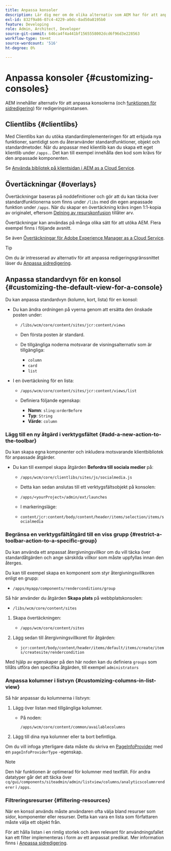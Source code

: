 ```yaml
---
title: Anpassa konsoler
description: Lär dig mer om de olika alternativ som AEM har för att anpassa konsolerna i din redigeringsförekomst.
exl-id: 832f9a86-07c4-4229-a0dc-8ad50a8195b0
feature: Developing
role: Admin, Architect, Developer
source-git-commit: 646ca4f4a441bf1565558002dcd6f96d3e228563
workflow-type: tm+mt
source-wordcount: '516'
ht-degree: 0%

---
```


# Anpassa konsoler {#customizing-consoles}

AEM innehåller alternativ för att anpassa konsolerna (och [funktionen för sidredigering](/help/implementing/developing/extending/page-authoring.md)) för redigeringsinstansen.

## Clientlibs {#clientlibs}

Med Clientlibs kan du utöka standardimplementeringen för att erbjuda nya funktioner, samtidigt som du återanvänder standardfunktioner, objekt och standardmetoder. När du anpassar med klientlib kan du skapa ett eget klientlib under `/apps.`. Det kan till exempel innehålla den kod som krävs för den anpassade komponenten.

Se [Använda bibliotek på klientsidan i AEM as a Cloud Service](/help/implementing/developing/introduction/clientlibs.md).

## Övertäckningar {#overlays}

Övertäckningar baseras på noddefinitioner och gör att du kan täcka över standardfunktionerna som finns under `/libs` med din egen anpassade funktion under `/apps`. När du skapar en övertäckning krävs ingen 1:1-kopia av originalet, eftersom [Delning av resurskonfusion](/help/implementing/developing/introduction/sling-resource-merger.md) tillåter arv.

Övertäckningar kan användas på många olika sätt för att utöka AEM. Flera exempel finns i följande avsnitt.

Se även [Övertäckningar för Adobe Experience Manager as a Cloud Service](/help/implementing/developing/introduction/overlays.md).

>[!TIP]
>
>Om du är intresserad av alternativ för att anpassa redigeringsgränssnittet läser du [Anpassa sidredigering](/help/implementing/developing/extending/page-authoring.md).

## Anpassa standardvyn för en konsol {#customizing-the-default-view-for-a-console}

Du kan anpassa standardvyn (kolumn, kort, lista) för en konsol:

* Du kan ändra ordningen på vyerna genom att ersätta den önskade posten under:

   * `/libs/wcm/core/content/sites/jcr:content/views`

   * Den första posten är standard.

   * De tillgängliga noderna motsvarar de visningsalternativ som är tillgängliga:

      * `column`
      * `card`
      * `list`

* I en övertäckning för en lista:

   * `/apps/wcm/core/content/sites/jcr:content/views/list`

   * Definiera följande egenskap:

      * **Namn**: `sling:orderBefore`
      * **Typ**: `String`
      * **Värde**: `column`

### Lägg till en ny åtgärd i verktygsfältet {#add-a-new-action-to-the-toolbar}

Du kan skapa egna komponenter och inkludera motsvarande klientbibliotek för anpassade åtgärder.

* Du kan till exempel skapa åtgärden **Befordra till sociala medier** på:

   * `/apps/wcm/core/clientlibs/sites/js/socialmedia.js`

   * Detta kan sedan anslutas till ett verktygsfältsobjekt på konsolen:

   * `/apps/<yourProject>/admin/ext/launches`

   * I markeringsläge:

   * `content/jcr:content/body/content/header/items/selection/items/socialmedia`

### Begränsa en verktygsfältåtgärd till en viss grupp {#restrict-a-toolbar-action-to-a-specific-group}

Du kan använda ett anpassat återgivningsvillkor om du vill täcka över standardåtgärden och ange särskilda villkor som måste uppfyllas innan den återges.

Du kan till exempel skapa en komponent som styr återgivningsvillkoren enligt en grupp:

* `/apps/myapp/components/renderconditions/group`

Så här använder du åtgärden **Skapa plats** på webbplatskonsolen:

* `/libs/wcm/core/content/sites`

1. Skapa övertäckningen:

   * `/apps/wcm/core/content/sites`

1. Lägg sedan till återgivningsvillkoret för åtgärden:

   * `jcr:content/body/content/header/items/default/items/create/items/createsite/rendercondition`

Med hjälp av egenskaper på den här noden kan du definiera `groups` som tillåts utföra den specifika åtgärden, till exempel `administrators`

### Anpassa kolumner i listvyn {#customizing-columns-in-list-view}

Så här anpassar du kolumnerna i listvyn:

1. Lägg över listan med tillgängliga kolumner.

   * På noden:

     `/apps/wcm/core/content/common/availablecolumns`

1. Lägg till dina nya kolumner eller ta bort befintliga.

Om du vill infoga ytterligare data måste du skriva en [PageInfoProvider](https://developer.adobe.com/experience-manager/reference-materials/cloud-service/javadoc/com/day/cq/wcm/api/PageInfoProvider.html) med en `pageInfoProviderType` -egenskap.

>[!NOTE]
>
>Den här funktionen är optimerad för kolumner med textfält. För andra datatyper går det att täcka över `cq/gui/components/siteadmin/admin/listview/columns/analyticscolumnrenderer` i `/apps`.

### Filtreringsresurser {#filtering-resources}

När en konsol används måste användaren ofta välja bland resurser som sidor, komponenter eller resurser. Detta kan vara en lista som författaren måste välja ett objekt från.

För att hålla listan i en rimlig storlek och även relevant för användningsfallet kan ett filter implementeras i form av ett anpassat predikat. Mer information finns i [Anpassa sidredigering](/help/implementing/developing/extending/page-authoring.md#filtering-resources).
